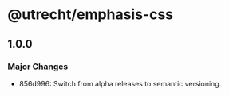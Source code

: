 # @utrecht/emphasis-css

## 1.0.0

### Major Changes

- 856d996: Switch from alpha releases to semantic versioning.
